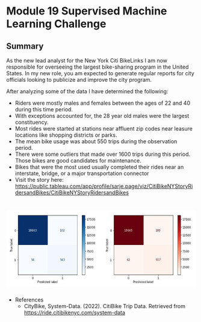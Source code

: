 # Module 19 Supervised Machine Learning Challenge
## Summary

As the new lead analyst for the New York Citi BikeLinks I am now responsible for overseeing the largest bike-sharing program in the United States. In my new role, you am expected to generate regular reports for city officials looking to publicize and improve the city program.

After analyzing some of the data I have determined the following:
- Riders were mostly males and females between the ages of 22 and 40 during this time period.  
- With exceptions accounted for, the 28 year old males were the largest constituency.
- Most rides were started at stations near affluent zip codes near leasure locations like shopping districts or parks.
- The mean bike usage was about 550 trips during the observation period.
- There were some outliers that made over 1600 trips during this period.  Those bikes are good candidates for maintenance.
- Bikes that were the most used usually completed their rides near an interstate, bridge, or a major transportation connector
- Visit the story here:  https://public.tableau.com/app/profile/sarje.page/viz/CitiBikeNYStoryRidersandBikes/CitiBikeNYStoryRidersandBikes

# ![banner](https://github.com/sajeanpage/module_19_supervised_machine_learning_challenge/blob/2ccf3812a6cb3fba73b141bcb8b88de2e01712df/Resources/matrix.JPG)

- References
  - CityBike, System-Data. (2022). CitiBike Trip Data. Retrieved from https://ride.citibikenyc.com/system-data

